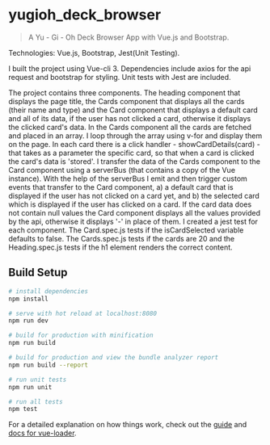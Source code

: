# yugioh_deck_browser

> A Yu - Gi - Oh Deck Browser App with Vue.js and Bootstrap.

Technologies: Vue.js, Bootstrap, Jest(Unit Testing).

I built the project using  Vue-cli 3. Dependencies include axios for the api request and bootstrap for styling. Unit tests with Jest are included.

The project contains three components. The heading component that displays the page title, the Cards component that displays all the cards (their name and type) and the Card component that displays a default card and all of its data, if the user has not clicked a card, otherwise it displays the clicked card's data. In the Cards component all the cards are fetched and placed in an array. I loop through the array using v-for and display them on the page. In each card there is a click handler - showCardDetails(card) - that takes as a parameter the specific card, so that when a card is clicked the card's data is 'stored'. I transfer the data of the Cards component to the Card component using a serverBus (that contains a copy of the Vue instance). With the help of the serverBus I emit and then trigger custom events that transfer to the Card component, a) a default card that is displayed if the user has not clicked on a card yet, and b) the selected card which is displayed if the user has clicked on a card. If the card data does not contain null values the Card component displays all the values provided by the api, otherwise it displays '-' in place of them. 
I created a jest test for each component. The Card.spec.js tests if the isCardSelected variable defaults to false. The Cards.spec.js tests if the cards are 20 and the Heading.spec.js tests if the h1 element renders the correct content.


## Build Setup

``` bash
# install dependencies
npm install

# serve with hot reload at localhost:8080
npm run dev

# build for production with minification
npm run build

# build for production and view the bundle analyzer report
npm run build --report

# run unit tests
npm run unit

# run all tests
npm test
```

For a detailed explanation on how things work, check out the [guide](http://vuejs-templates.github.io/webpack/) and [docs for vue-loader](http://vuejs.github.io/vue-loader).
